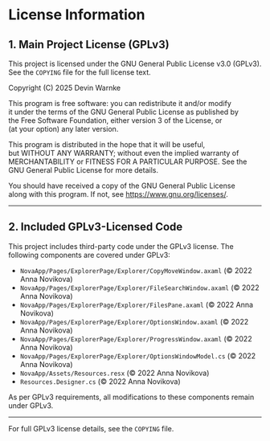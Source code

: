 # License Information

## 1. Main Project License (GPLv3)
This project is licensed under the GNU General Public License v3.0 (GPLv3).  
See the `COPYING` file for the full license text.

Copyright (C) 2025 Devin Warnke  

This program is free software: you can redistribute it and/or modify  
it under the terms of the GNU General Public License as published by  
the Free Software Foundation, either version 3 of the License, or  
(at your option) any later version.

This program is distributed in the hope that it will be useful,  
but WITHOUT ANY WARRANTY; without even the implied warranty of  
MERCHANTABILITY or FITNESS FOR A PARTICULAR PURPOSE. See the  
GNU General Public License for more details.

You should have received a copy of the GNU General Public License  
along with this program. If not, see <https://www.gnu.org/licenses/>.

---

## 2. Included GPLv3-Licensed Code
This project includes third-party code under the GPLv3 license. The following components are covered under GPLv3:

- `NovaApp/Pages/ExplorerPage/Explorer/CopyMoveWindow.axaml` (© 2022 Anna Novikova)
- `NovaApp/Pages/ExplorerPage/Explorer/FileSearchWindow.axaml` (© 2022 Anna Novikova)
- `NovaApp/Pages/ExplorerPage/Explorer/FilesPane.axaml` (© 2022 Anna Novikova)
- `NovaApp/Pages/ExplorerPage/Explorer/OptionsWindow.axaml` (© 2022 Anna Novikova)
- `NovaApp/Pages/ExplorerPage/Explorer/ProgressWindow.axaml` (© 2022 Anna Novikova)
- `NovaApp/Pages/ExplorerPage/Explorer/OptionsWindowModel.cs` (© 2022 Anna Novikova)
- `NovaApp/Assets/Resources.resx` (© 2022 Anna Novikova)
- `Resources.Designer.cs` (© 2022 Anna Novikova)

As per GPLv3 requirements, all modifications to these components remain under GPLv3.

---

For full GPLv3 license details, see the `COPYING` file.